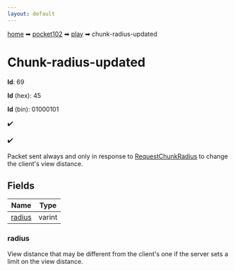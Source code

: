 ```yaml
---
layout: default
---
```


[home](/) ➡ [pocket102](/protocol/pocket102) ➡ [play](/protocol/pocket102/play) ➡ chunk-radius-updated

# Chunk-radius-updated

**Id**: 69

**Id** (hex): 45

**Id** (bin): 01000101

✔️

✔️

Packet sent always and only in response to [RequestChunkRadius](#play_request-chunk-radius) to change the client's view distance.

## Fields

Name | Type
---|---
[radius](#radius) | varint

### radius

View distance that may be different from the client's one if the server sets a limit on the view distance.

